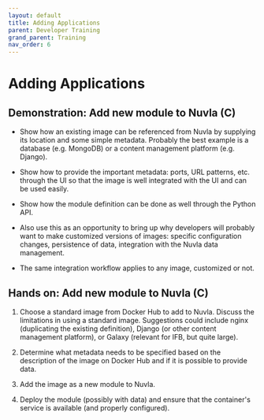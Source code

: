```yaml
---
layout: default
title: Adding Applications
parent: Developer Training
grand_parent: Training
nav_order: 6
---
```


Adding Applications
===================

## Demonstration: Add new module to Nuvla (C)

   - Show how an existing image can be referenced from Nuvla by
     supplying its location and some simple metadata. Probably the
     best example is a database (e.g. MongoDB) or a content management
     platform (e.g. Django).

   - Show how to provide the important metadata: ports, URL patterns,
     etc. through the UI so that the image is well integrated with the
     UI and can be used easily.

   - Show how the module definition can be done as well through the
     Python API.

   - Also use this as an opportunity to bring up why developers will
     probably want to make customized versions of images: specific
     configuration changes, persistence of data, integration with the
     Nuvla data management.

   - The same integration workflow applies to any image, customized or
     not.

## Hands on: Add new module to Nuvla (C)

   1. Choose a standard image from Docker Hub to add to Nuvla. Discuss
      the limitations in using a standard image. Suggestions could
      include nginx (duplicating the existing definition), Django (or
      other content management platform), or Galaxy (relevant for IFB,
      but quite large).

   1. Determine what metadata needs to be specified based on the
      description of the image on Docker Hub and if it is possible to
      provide data. 

   1. Add the image as a new module to Nuvla.

   1. Deploy the module (possibly with data) and ensure that the
      container's service is available (and properly configured).
